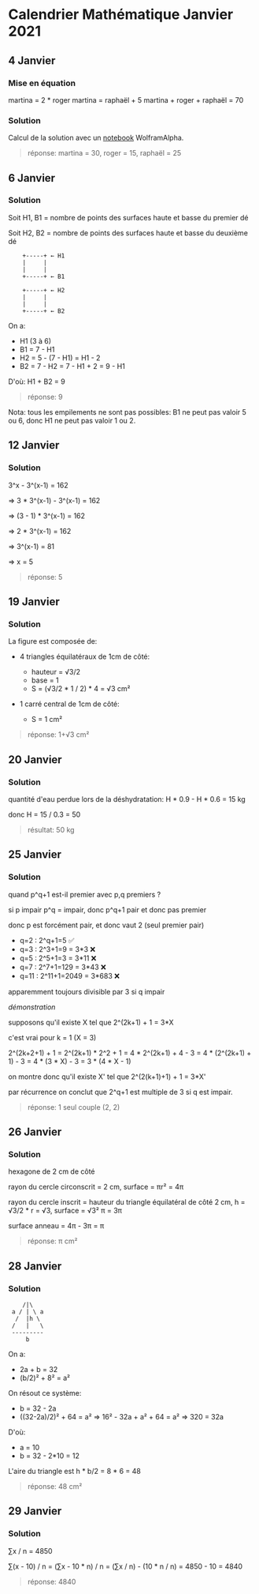 # Calendrier Mathématique Janvier 2021

## 4 Janvier

### Mise en équation

martina = 2 * roger
martina = raphaël + 5
martina + roger + raphaël = 70

### Solution

Calcul de la solution avec un [notebook](https://www.wolframalpha.com/input/?i=a%3D2+b%2Ca%3Dc%2B5%2Ca%2Bb%2Bc%3D70) WolframAlpha.

> réponse: martina = 30, roger = 15, raphaël = 25

## 6 Janvier

### Solution

Soit H1, B1 = nombre de points des surfaces haute et basse du premier dé

Soit H2, B2 = nombre de points des surfaces haute et basse du deuxième dé

```
    +-----+ ← H1
    |     |
    |     |
    +-----+ ← B1

    +-----+ ← H2
    |     |
    |     |
    +-----+ ← B2
```

On a:
- H1 (3 à 6)
- B1 = 7 - H1
- H2 = 5 - (7 - H1) = H1 - 2
- B2 = 7 - H2 = 7 - H1 + 2 = 9 - H1

D'où: H1 + B2 = 9

> réponse: 9

Nota: tous les empilements ne sont pas possibles: B1 ne peut pas valoir 5 ou 6, donc H1 ne peut pas valoir 1 ou 2.

## 12 Janvier

### Solution

3^x - 3^(x-1) = 162

⇒ 3 * 3^(x-1) - 3^(x-1) = 162

⇒ (3 - 1) * 3^(x-1) = 162

⇒ 2 * 3^(x-1) = 162

⇒ 3^(x-1) = 81

⇒ x = 5

> réponse: 5

## 19 Janvier

### Solution

La figure est composée de:

- 4 triangles équilatéraux de 1cm de côté:
    - hauteur = √3/2
    - base = 1
    - S = (√3/2 * 1 / 2) * 4 = √3 cm²

- 1 carré central de 1cm de côté:
    - S = 1 cm²

> réponse: 1+√3 cm²

## 20 Janvier

### Solution

quantité d'eau perdue lors de la déshydratation: H * 0.9 - H * 0.6 = 15 kg

donc H = 15 / 0.3 = 50

> résultat: 50 kg


## 25 Janvier

### Solution

quand p^q+1 est-il premier avec p,q premiers ?

si p impair p^q = impair, donc p^q+1 pair et donc pas premier

donc p est forcément pair, et donc vaut 2 (seul premier pair)

- q=2  : 2^q+1=5 ✅
- q=3  : 2^3+1=9 = 3*3 ❌
- q=5  : 2^5+1=3 = 3*11 ❌
- q=7  : 2^7+1=129 = 3*43 ❌
- q=11 : 2^11+1=2049 = 3*683 ❌

apparemment toujours divisible par 3 si q impair

_démonstration_

supposons qu'il existe X tel que 2^(2k+1) + 1 = 3*X

c'est vrai pour k = 1 (X = 3)

2^(2k+2+1) + 1 = 2^(2k+1) * 2^2 + 1 = 4 * 2^(2k+1) + 4 - 3 =  4 * (2^(2k+1) + 1) - 3 = 4 * (3 * X) - 3 = 3 * (4 * X - 1)

on montre donc qu'il existe X' tel que 2^(2(k+1)+1) + 1 = 3*X'

par récurrence on conclut que 2^q+1 est multiple de 3 si q est impair.

> réponse: 1 seul couple (2, 2)

## 26 Janvier

### Solution

hexagone de 2 cm de côté

rayon du cercle circonscrit = 2 cm,
surface = πr² = 4π

rayon du cercle inscrit = hauteur du triangle équilatéral de côté 2 cm,
h = √3/2 * r = √3,
surface = √3² π = 3π

surface anneau = 4π - 3π = π

> réponse: π cm²

## 28 Janvier

### Solution

```
    /|\
 a / | \ a
  /  |h \
 /   |   \
 ---------
     b
```

On a:
- 2a + b = 32
- (b/2)² + 8² = a²

On résout ce système:
- b = 32 - 2a
- ((32-2a)/2)² + 64 = a² ⇒ 16² - 32a + a² + 64 = a² ⇒ 320 = 32a

D'où:
- a = 10
- b = 32 - 2*10 = 12

L'aire du triangle est h * b/2 = 8 * 6 = 48

> réponse: 48 cm²

## 29 Janvier

### Solution

∑x / n = 4850

∑(x - 10) / n = (∑x - 10 * n) / n = (∑x / n) - (10 * n / n) = 4850 - 10 = 4840

> réponse: 4840
